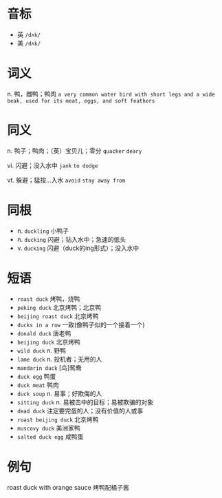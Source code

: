 # 音标

- 英 `/dʌk/`
- 美 `/dʌk/`

# 词义

n. 鸭，雌鸭；鸭肉
`a very common water bird with short legs and a wide beak, used for its meat, eggs, and soft feathers`

# 同义

n. 鸭子；鸭肉；（英）宝贝儿；零分
`quacker` `deary`

vi. 闪避；没入水中
`jank` `to dodge`

vt. 躲避；猛按…入水
`avoid` `stay away from`

# 同根

- n. `duckling` 小鸭子
- n. `ducking` 闪避；钻入水中；急速的低头
- v. `ducking` 闪避（duck的ing形式）；没入水中

# 短语

- `roast duck` 烤鸭，烧鸭
- `peking duck` 北京烤鸭；北京鸭
- `beijing roast duck` 北京烤鸭
- `ducks in a row` 一致(像鸭子似的一个接着一个)
- `donald duck` 唐老鸭
- `beijing duck` 北京烤鸭
- `wild duck` n. 野鸭
- `lame duck` n. 投机者；无用的人
- `mandarin duck` [鸟]鸳鸯
- `duck egg` 鸭蛋
- `duck meat` 鸭肉
- `duck soup` n. 易事；好欺侮的人
- `sitting duck` n. 易被击中的目标；易被欺骗的对象
- `dead duck` 注定要完蛋的人；没有价值的人或事
- `roast beijing duck` 北京烤鸭
- `muscovy duck` 美洲家鸭
- `salted duck egg` 咸鸭蛋

# 例句

roast duck with orange sauce
烤鸭配橘子酱


